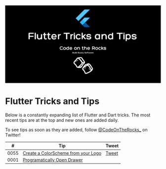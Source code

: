 ![](tips_and_tricks.png)

# Flutter Tricks and Tips
Below is a constantly expanding list of Flutter and Dart tricks. The most recent tips are at the top and new ones are added daily.

To see tips as soon as they are added, follow [@CodeOnTheRocks_](https://twitter.com/CodeOnTheRocks) on Twitter!

| # | Tip | Tweet |
| -- | --- |---|
| 0055 | [Create a ColorScheme from your Logo](tips/0055-logo-colorscheme/tip.md) | [Tweet](https://twitter.com/CodeOnTheRocks_/status/1703745685831757834)  |
| 0001 | [Programatically Open Drawer](tips/0001-programatically-open-drawer/tip.md) |   |
